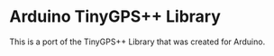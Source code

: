 Arduino TinyGPS++ Library
=========================

This is a port of the TinyGPS++ Library that was created for Arduino.
